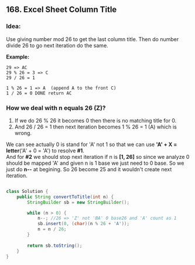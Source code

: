 ## 168. Excel Sheet Column Title

### Idea: ###

Use giving number mod 26 to get the last column title. Then do number divide 26 to go next iteration do the same.  

**Example:** 

    29 => AC  
    29 % 26 = 3 => C  
    29 / 26 = 1   
    
    1 % 26 = 1 => A  (append A to the front C)
    1 / 26 = 0 DONE return AC

### How we deal with n equals 26 (Z)?  

1. If we do 26 % 26 it becomes 0 then there is no matching title for 0.
2. And 26 / 26 = 1 then next iteration becomes 1 % 26 = 1 (A) which is wrong.

We can see actually 0 is stand for 'A' not 1 so that we can use **'A' + X = letter**('A' + 0 = 'A') to resolve **#1**.  
And for **#2** we should stop next iteration if n is **[1, 26]** so since we analyze 0 should be mapped 'A' and given n is 1 base 
we just need to 0 base. So we just do **n--** at begining. So 26 become 25 and it wouldn't create next iteration.


```java

class Solution {
    public String convertToTitle(int n) {
        StringBuilder sb = new StringBuilder();

        while (n > 0) {
            n--; //26 => 'Z' not 'BA' 0 base26 and 'A' count as 1
            sb.insert(0, (char)(n % 26 + 'A'));
            n = n / 26;
        }        
        
        return sb.toString();
    }
}

```
